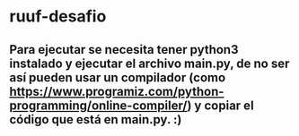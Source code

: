 # ruuf-desafio

## Para ejecutar se necesita tener python3 instalado y ejecutar el archivo main.py, de no ser así pueden usar un compilador (como https://www.programiz.com/python-programming/online-compiler/) y copiar el código que está en main.py. :)
